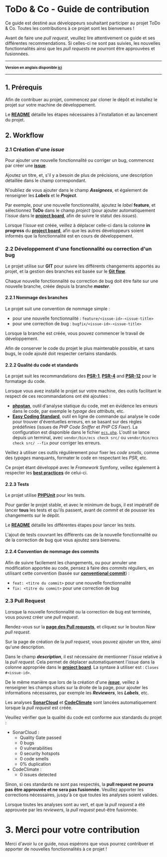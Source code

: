 # ToDo & Co - Guide de contribution

Ce guide est destiné aux développeurs souhaitant participer au projet ToDo & Co. Toutes les contributions à ce projet sont les bienvenues !

Avant de faire une _pull request_, veuillez lire attentivement ce guide et ses différentes recommendations. Si celles-ci ne sont pas suivies, les nouvelles fonctionnalités ainsi que les _pull requests_ ne pourront être approuvées et fusionnées.
<hr>

<small>**Version en anglais disponible [ici](CONTRIBUTING-FR.md)**</small>

<hr>

## 1. Prérequis

Afin de contribuer au projet, commencez par cloner le dépôt et installez le projet sur votre machine de développement.

Le [**README**](README.md) détaille les étapes nécessaires à l'installation et au lancement du projet.

## 2. Workflow

### 2.1 Création d'une _issue_

Pour ajouter une nouvelle fonctionnalité ou corriger un bug, commencez par créer une [**issue**](https://github.com/OlivierFL/Floch_Olivier_8_19062021/issues).

Ajoutez un titre, et, s'il y a besoin de plus de précisions, une description détaillée dans le champ correspondant.

N'oubliez de vous ajouter dans le champ _**Assignees**_, et également de renseigner les _**Labels**_ et le _**Project**_.

Par exemple, pour une nouvelle fonctionnalité, ajoutez le _label_ **feature**, et sélectionnez **ToDo** dans le champ _project_ (pour ajouter automatiquement l'_issue_ dans le [**project board**](https://github.com/OlivierFL/Floch_Olivier_8_19062021/projects/1), afin de suivre le statut des _issues_).

Lorsque l'_issue_ est créée, veillez à déplacer celle-ci dans la colonne **in progress** du [**project board**](https://github.com/OlivierFL/Floch_Olivier_8_19062021/projects/1), afin que les autres développeurs soient informés que la fonctionnalité est en cours de développement.

### 2.2 Développement d'une fonctionnalité ou correction d'un bug

Le projet utilise sur **GIT** pour suivre les différents changements apportés au projet, et la gestion des branches est basée sur le [**Git flow**](https://guides.github.com/introduction/flow/).

Chaque nouvelle fonctionnalité ou correction de bug doit être faite sur une nouvelle branche, créée depuis la branche _**master**_.

#### 2.2.1 Nommage des branches

Le projet suit une convention de nommage simple :

- pour une nouvelle fonctionnalité : `feature/<issue-id>-<issue-title>`
- pour une correction de bug : `bugfix/<issue-id>-<issue-title>`

Lorsque la branche est créée, vous pouvez commencer le travail de développement.

Afin de conserver le code du projet le plus maintenable possible, et sans bugs, le code ajouté doit respecter certains standards.

#### 2.2.2 Qualité du code et standards

Le projet suit les recommandations des [**PSR-1**](https://www.php-fig.org/psr/psr-1/), [**PSR-4**](https://www.php-fig.org/psr/psr-4/) and [**PSR-12**](https://www.php-fig.org/psr/psr-12/) pour le formatage du code.

Lorsque vous avez installé le projet sur votre machine, des outils facilitant le respect de ces recommandations ont été ajoutées : 

- [**phpstan**](https://phpstan.org/), outil d'analyse statique du code, met en évidence les erreurs dans le code, par exemple le _typage des attributs_, etc.
- [**Easy Coding Standard**](https://github.com/symplify/easy-coding-standard), outil en ligne de commande qui analyse le code pour trouver d'éventuelles erreurs, en se basant sur des règles prédéfinies (issues de _PHP Code Sniffer_ et _PHP CS Fixer_). La configuration est disponible dans le fichier [`ecs.php`](ecs.php). L'outil se lance depuis un terminal, avec `vendor/bin/ecs check src/` ou `vendor/bin/ecs check src/ --fix` pour corriger les erreurs.

Veillez à utiliser ces outils régulièrement pour fixer les _code smells_, comme des _typages_ manquants, formater le code en respectant les _PSR_, etc.

Ce projet étant développé avec le _Framework_ Symfony, veillez également à respecter les [**best practices**](https://symfony.com/doc/current/best_practices.html) de celui-ci.

#### 2.2.3 Tests

Le projet utilise [**PHPUnit**](https://phpunit.de/) pour les tests.

Pour garder le projet stable, et avec le minimum de bugs, il est impératif de lancer **tous** les tests et qu'ils passent, avant de _commit_ et de pousser les changements sur le dépôt. 

Le [**README**](README.md) détaille les différentes étapes pour lancer les tests.

L'ajout de tests couvrant les différents cas de la nouvelle fonctionnalité ou de la correction de bug que vous ajoutez sera bienvenu.

#### 2.2.4 Convention de nommage des commits

Afin de suivre facilement les changements, ou pour annuler une modification apportée au code, pensez à faire des _commits_ réguliers, en utilisant cette convention (basée sur [**conventional commit**](https://www.conventionalcommits.org/en/v1.0.0/)) :

- `feat: <titre du commit>` pour une nouvelle fonctionnalité
- `fix: <titre du commit>` pour une correction de bug

### 2.3 Pull Request

Lorsque la nouvelle fonctionnalité ou la correction de bug est terminée, vous pouvez créer une _pull request_.

Rendez-vous sur la [**page des Pull requests**](https://github.com/OlivierFL/Floch_Olivier_8_19062021/pulls), et cliquez sur le bouton _New pull request_. 

Sur la page de création de la _pull request_, vous pouvez ajouter un titre, ainsi qu'une description.

Dans le champ _**description**_, il est nécessaire de mentionner l'_issue_ relative à la _pull request_. Cela permet de déplacer automatiquement l'_issue_ dans la colonne appropriée dans le [**project board**](https://github.com/OlivierFL/Floch_Olivier_8_19062021/projects/1). La syntaxe à utiliser est : `Closes #<issue-id>`.

De le même manière que lors de la création d'une [_**issue**_](#21-cration-dune-_issue_), veillez à renseigner les champs situés sur la droite de la page, pour ajouter les informations nécessaires, par exemple les **_Reviewers_**, les **_Labels_**, etc.

Les analyses [**SonarCloud**](https://sonarcloud.io/dashboard?id=OlivierFL_Floch_Olivier_8_19062021) et [**CodeClimate**](https://codeclimate.com/github/OlivierFL/Floch_Olivier_8_19062021) sont lancées automatiquement lorsque la _pull request_ est créée.

Veuillez vérifier que la qualité du code est conforme aux standards du projet :
- SonarCloud :
    - Quality Gate passed
    - 0 bugs
    - 0 vulnerabilities
    - 0 security hotspots
    - 0 code smells
    - 0% duplication
- CodeClimate :
    - 0 issues detected

Sinon, si ces standards ne sont pas respectés, la **pull request ne pourra pas être approuvée et ne sera pas fusionnée**. Veuillez apporter les corrections nécessaires, jusqu'à ce que toutes les analyses soient valides.

Lorsque toutes les analyses sont au vert, et que la _pull request_ a été approuvée par les _reviewers_, la _pull request_ peut-être fusionnée.

# 3. Merci pour votre contribution

Merci d'avoir lu ce guide, nous espérons que vous pourrez contribuer et apporter de nouvelles fonctionnalités à ce projet !
